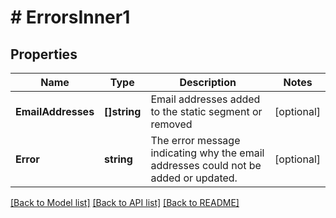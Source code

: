 # # ErrorsInner1


## Properties 


Name | Type | Description | Notes
------------ | ------------- | ------------- | -------------
**EmailAddresses**| **[]string** | Email addresses added to the static segment or removed  | [optional]
**Error**| **string** | The error message indicating why the email addresses could not be added or updated.  | [optional]


[[Back to Model list]](../../README.md#models) [[Back to API list]](../../README.md#endpoints) [[Back to README]](../../README.md)

